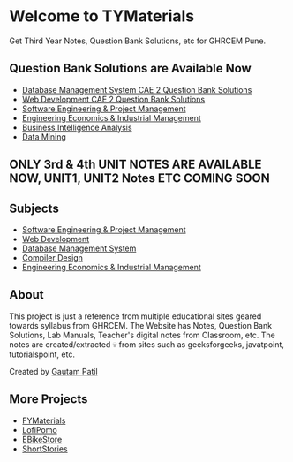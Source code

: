 # Welcome to TYMaterials

Get Third Year Notes, Question Bank Solutions, etc for GHRCEM Pune.

## **Question Bank Solutions are Available Now**

- [Database Management System CAE 2 Question Bank Solutions](dbms/DBMS-CAE-2-Question-Bank.md)
- [Web Development CAE 2 Question Bank Solutions](WD/WD-CAE-2-Question-Bank.md)
- [Software Engineering & Project Management](sepm/SEPM-CAE-2-Question-Bank.md)
- [Engineering Economics & Industrial Management](eeim/EEIM-CAE-2-Question-Bank.md)
- [Business Intelligence Analysis](BIA/BIA-CAE-2-Question-Bank.md)
- [Data Mining](DM/DM-CAE-2-Question-Bank.md)

## **ONLY 3rd & 4th UNIT NOTES ARE AVAILABLE NOW, UNIT1, UNIT2 Notes ETC COMING SOON**

## Subjects

- [Software Engineering & Project Management](sepm/index.md)
- [Web Development](WD/index.md)
- [Database Management System](dbms/index.md)
- [Compiler Design](cd/index.md)
- [Engineering Economics & Industrial Management](eeim/index.md)

## About

This project is just a reference from multiple educational sites geared towards syllabus from GHRCEM.
The Website has Notes, Question Bank Solutions, Lab Manuals, Teacher's digital notes from Classroom, etc. The notes are created/extracted :skull: from sites such as geeksforgeeks, javatpoint, tutorialspoint, etc.

Created by [Gautam Patil](https://gautampatil.tech)

## More Projects

- [FYMaterials](https://fymaterials.live)
- [LofiPomo](https://lofipomo.gautampatil11.repl.co)
- [EBikeStore](https://ebikestore.gautampatil.tech)
- [ShortStories](https://short-stories-webapp.vercel.app/)
